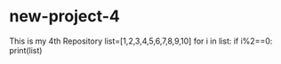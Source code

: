 # new-project-4
This is my 4th Repository
list=[1,2,3,4,5,6,7,8,9,10]
for i in list:
   if i%2==0:
   print(list)
